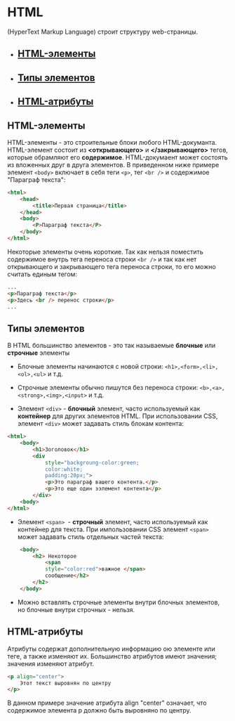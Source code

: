 # HTML
(HyperText Markup Language)
строит структуру web-страницы.
+ ## [HTML-элементы](#elements)
+ ## [Типы элементов](#type_of_elements)
+ ## [HTML-атрибуты](#attrs)


## <a name="elements"></a>HTML-элементы
HTML-элементы - это строительные блоки любого HTML-докуманта.
HTML-элемент состоит из **<открывающего>** и **</закрывающего>** тегов, которые
обрамляют его **содержимое**.
HTML-докумаент может состоять из вложенных друг в друга элементов. В приведенном ниже примере 
элемент `<body>` включает в себя теги `<p>`, тег `<br />` и содержимое "Параграф текста":
```html
<html>
    <head>
        <title>Первая страница</title>
    </head>
    <body>
        <P>Параграф текста</P>
    </body>
</html>
```
Некоторые элементы очень короткие. Так как нельзя поместить содержимое внутрь тега
переноса строки `<br />` и так как нет открывающего и закрывающего тега переноса строки,
то его можно считать единым тегом:
```html
...
<p>Параграф текста</p>
<p>Здесь <br /> перенос строки</p>
...
```

## <a name="type_of_elements"></a>Типы элементов
В HTML большинство элементов - это так называемые **блочные** или **строчные** элементы
+ Блочные элементы начинаются с новой строки: `<h1>,<form>,<li>,<ol>,<ul>` и т.д.
+ Строчные элементы обычно пишутся без переноса строки: `<b>,<a>,<strong>,<img>,<input>` и т.д.

+ Элемент `<div>` - **блочный** элемент, часто используемый как **контейнер** для других элементов HTML.
При использовании CSS, элемент `<div>` может задавать стиль блокам контента:
```html
<html>
    <body>
        <h1>Зоголовок</h1>
        <div 
            style="backgroung-color:green;
            color:white;
            padding:20px;">
            <p>Это параграф вашего контента.</p>
            <p>Это еще один ээлемент контента</p>
        </div>
    <body>
</html>
```
+ Элемент `<span> `- **строчный** элемент, часто используемый как контейнер для текста.
При импользовании CSS элемент `<span>` может задавать стиль отдельных частей текста:
```html
    <body>
        <h2> Некоторое
            <span
            style="color:red">важное </span>
            сообщение</h2>
        </h2>
    </body>
```
+ Можно вставлять строчные элементы внутри блочных элементов, но блочные внутри строчных - нельзя.


## <a name="attrs"></a> HTML-атрибуты
Атрибуты содержат дополнительную информацию ою элементе или теге, а также изменяют их.
Большинство атрибутов имеют значения; значения изменяют атрибут.
```html
<p align="center">
    Этот текст выровнян по центру
</p>
```
В данном примере значение атрибута align "center" означает, 
что содержимое элемента p должно быть выровняно по центру.
